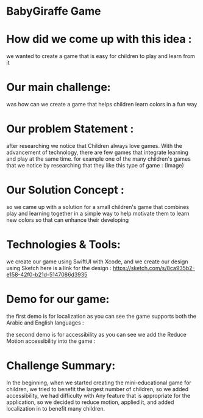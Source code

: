# BabyGiraffe Game 


# How did we come up with this idea :
we wanted to create a game that is easy for children to play and learn from it
# Our main challenge:
was how can we create a game that helps children learn colors in a fun way
# Our problem Statement :
after researching we notice that Children always love games. With the advancement of technology, there are few games that integrate learning and play at the same time. for example one of the many children's games that we notice by researching that they like this type of game :
(Image)
# Our Solution Concept : 
so we came up with a solution for a small children's game that combines play and learning together in a simple way to help motivate them to learn new colors so that can enhance their developing
# Technologies & Tools:
we create our game using SwiftUI with Xcode, and we create our design using Sketch
here is a link for the design :
https://sketch.com/s/8ca935b2-e158-42f0-b21d-5147086d3935
# Demo for our game: 
the first demo is for localization as you can see the game supports both the Arabic and English languages :









the second demo is for accessibility as you can see we add the Reduce Motion accessibility into the game :






# Challenge Summary:
In the beginning, when we started creating the mini-educational game for children, we tried to benefit the largest number of children, so we added accessibility, we had difficulty with Any feature that is appropriate for the application, so we decided to reduce motion, applied it, and added localization in to benefit many children.










